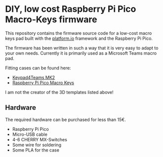 # DIY, low cost Raspberry Pi Pico Macro-Keys firmware

This repository contains the firmware source code for a low-cost macro keys pad built with the [platform.io](https://docs.platformio.org/en/latest/what-is-platformio.html) framework and the Raspberry Pi Pico.

The firmware has been written in such a way that it is very easy to adapt to your own needs.
Currently it is primarily used as a Microsoft Teams macro pad.

Fitting cases can be found here:

- [Keypad4Teams MK2](https://www.thingiverse.com/thing:4883188)
- [Raspberry Pi Pico Macro Keys](https://www.thingiverse.com/thing:4812223)

I am not the creator of the 3D templates listed above!

## Hardware

The required hardware can be purchased for less than 15€.

- Raspberry Pi Pico
- Micro-USB cable
- 4-6 CHERRY MX-Switches
- Some wire for soldering
- Some PLA for the case
